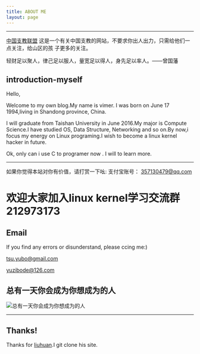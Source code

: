 ```yaml
---
title: ABOUT ME
layout: page
---
```



----
[中国支教联盟](http://blog.go9999.com/2016/04/20/%E5%85%A8%E5%9B%BD%E8%8C%83%E5%9B%B4%E5%86%85%E6%8B%9B%E5%8B%9F%E4%BB%A3%E5%8F%91%E5%AE%A3%E4%BC%A0%E5%8D%95%E5%BA%97%E9%93%BA.html)
这是一个有关中国支教的网站，不要求你出人出力，只需给他们一点关注，给山区的孩
子更多的关注。


轻财足以聚人，律己足以服人，量宽足以得人，身先足以率人。——曾国藩


## introduction-myself

Hello,

   Welcome to my own blog.My name is vimer. I was born on June 17 1994,living in Shandong province, China.

   I will graduate from Taishan University in June 2016.My major is Compute Science.I have studied OS, Data Structure, Networking and so on.By now,i focus my energy on Linux programing.I wish to become a linux kernel hacker in future.

   Ok, only can i use C to programer now . I will to learn more.


----

如果你觉得本站对你有价值，请打赏一下吆:
支付宝账号：
357130479@qq.com

# 欢迎大家加入linux kernel学习交流群 212973173


## Email
If you find any errors or disunderstand, please ccing me:)

[tsu.yubo@gmail.com](mailto:tsu.yubo@gmail.com)

[yuzibode@126.com](mailto:yuzibode@126.com)




## 总有一天你会成为你想成为的人
![总有一天你会成为你想成为的人](http://7pum5d.com1.z0.glb.clouddn.com/become.jpg)

----

## Thanks!
 Thanks for [liuhuan](https://github.com/bitsly/bitsly.github.com).I git clone his site.
